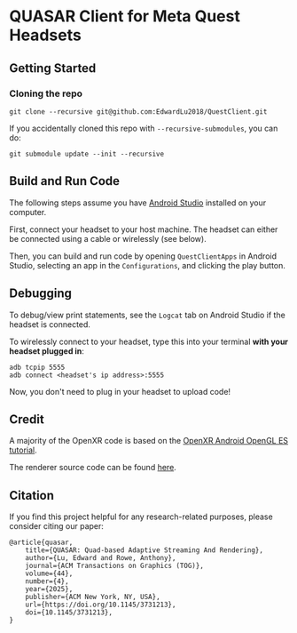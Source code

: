 # QUASAR Client for Meta Quest Headsets

## Getting Started

### Cloning the repo
```
git clone --recursive git@github.com:EdwardLu2018/QuestClient.git
```

If you accidentally cloned this repo with `--recursive-submodules`, you can do:
```
git submodule update --init --recursive
```

## Build and Run Code

The following steps assume you have [Android Studio](https://developer.android.com/studio) installed on your computer.

First, connect your headset to your host machine. The headset can either be connected using a cable or wirelessly (see below).

Then, you can build and run code by opening `QuestClientApps` in Android Studio, selecting an app in the `Configurations`, and clicking the play button.

## Debugging

To debug/view print statements, see the `Logcat` tab on Android Studio if the headset is connected.

To wirelessly connect to your headset, type this into your terminal __with your headset plugged in__:
```
adb tcpip 5555
adb connect <headset's ip address>:5555
```
Now, you don't need to plug in your headset to upload code!

## Credit

A majority of the OpenXR code is based on the [OpenXR Android OpenGL ES tutorial](https://openxr-tutorial.com/android/opengles/index.html).

The renderer source code can be found [here](https://github.com/EdwardLu2018/QUASAR).

## Citation
If you find this project helpful for any research-related purposes, please consider citing our paper:
```
@article{quasar,
    title={QUASAR: Quad-based Adaptive Streaming And Rendering},
    author={Lu, Edward and Rowe, Anthony},
    journal={ACM Transactions on Graphics (TOG)},
    volume={44},
    number={4},
    year={2025},
    publisher={ACM New York, NY, USA},
    url={https://doi.org/10.1145/3731213},
    doi={10.1145/3731213},
}
```
